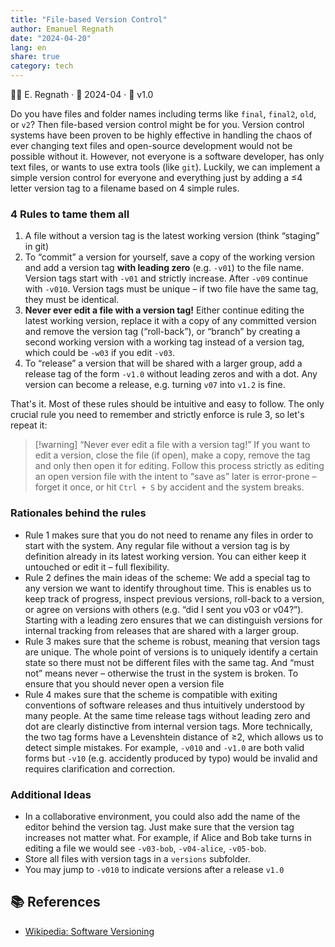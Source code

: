 ```yaml
---
title: "File-based Version Control"
author: Emanuel Regnath
date: "2024-04-20"
lang: en
share: true
category: tech
---
```

👨‍🔬 E. Regnath · 📆 2024-04 ·  🧪 v1.0

Do you have files and folder names including terms like `final`, `final2`, `old`, or `v2`? Then file-based version control might be for you.
Version control systems have been proven to be highly effective in handling the chaos of ever changing text files and open-source development would not be possible without it. However, not everyone is a software developer, has only text files, or wants to use extra tools (like `git`). 
Luckily, we can implement a simple version control for everyone and everything just by adding a ≤4 letter version tag to a filename based on 4 simple rules.
### 4 Rules to tame them all

1. A file without a version tag is the latest working version (think “staging” in git)
2. To “commit” a version for yourself, save a copy of the working version and add a version tag **with leading zero** (e.g. `-v01`) to the file name.  Version tags start with `-v01` and strictly increase. After `-v09` continue with `-v010`. Version tags must be unique – if two file have the same tag, they must be identical. 
3. **Never ever edit a file with a version tag!** Either continue editing the latest working version, replace it with a copy of any committed version and remove the version tag (“roll-back”), or “branch” by creating a second working version with a working tag instead of a version tag, which could be `-w03` if you edit `-v03`.   
4. To “release” a version that will be shared with a larger group, add a release tag of the form `-v1.0` without leading zeros and with a dot. Any version can become a release, e.g. turning `v07` into `v1.2` is fine.

That's it. Most of these rules should be intuitive and easy to follow. The only crucial rule you need to remember and strictly enforce is rule 3, so let's repeat it: 

> [!warning] “Never ever edit a file with a version tag!”
> If you want to edit a version, close the file (if open), make a copy, remove the tag and only then open it for editing. Follow this process strictly as editing an open version file with the intent to “save as” later is error-prone – forget it once, or hit `Ctrl + S` by accident and the system breaks.

### Rationales behind the rules
* Rule 1 makes sure that you do not need to rename any files in order to start with the system. Any regular file without a version tag is by definition already in its latest working version. You can either keep it untouched or edit it – full flexibility.
* Rule 2 defines the main ideas of the scheme: We add a special tag to any version we want to identify throughout time. This is enables us to keep track of progress, inspect previous versions, roll-back to a version, or agree on versions with others (e.g. “did I sent you v03 or v04?”). Starting with a leading zero ensures that we can distinguish versions for internal tracking from releases that are shared with a larger group. 
* Rule 3 makes sure that the scheme is robust, meaning that version tags are unique. The whole point of versions is to uniquely identify a certain state so there must not be different files with the same tag. And “must not” means never – otherwise the trust in the system is broken. To ensure that you should never open a version file
* Rule 4 makes sure that the scheme is compatible with exiting conventions of software releases and thus intuitively understood by many people. At the same time release tags without leading zero and dot are clearly distinctive from internal version tags. More technically, the two tag forms have a Levenshtein distance of ≥2, which allows us to detect simple mistakes. For example, `-v010` and `-v1.0` are both valid forms but `-v10` (e.g. accidently produced by typo) would be invalid and requires clarification and correction. 

### Additional Ideas
* In a collaborative environment, you could also add the name of the editor behind the version tag. Just make sure that the version tag increases not matter what. For example, if Alice and Bob take turns in editing a file we would see `-v03-bob`, `-v04-alice`, `-v05-bob`.
* Store all files with version tags in a `versions` subfolder.
* You may jump to `-v010` to indicate versions after a release `v1.0`


## 📚 References
* [Wikipedia: Software Versioning](https://en.wikipedia.org/wiki/Software_versioning)